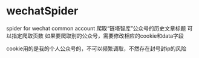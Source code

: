 # wechatSpider
spider for wechat common account
爬取“链塔智库”公众号的历史文章标题
可以指定爬取页数
如果要爬取别的公众号，需要修改相应的cookie和data字段

cookie用的是我的个人公众号的，不可以频繁调取，不然存在封号封ip的风险
